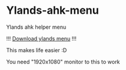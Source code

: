 # Ylands-ahk-menu
Ylands ahk helper menu 

!!! [Download ylands menu](https://github.com/veskeli/Ylands-ahk-menu/releases) !!!


This makes life easier :D

You need "1920x1080" monitor to this to work

